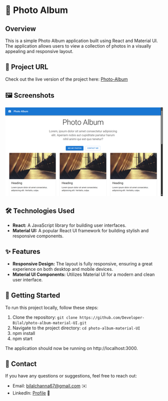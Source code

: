 # 📸 Photo Album

## Overview

This is a simple Photo Album application built using React and Material UI. The application allows users to view a collection of photos in a visually appealing and responsive layout.

## 🔗 Project URL

Check out the live version of the project here: [Photo-Album](https://photo-album-material-ui.netlify.app/)

## 🖼️ Screenshots

![Home Page](./project_screenshot/home.png)

## 🛠️ Technologies Used

- **React:** A JavaScript library for building user interfaces.
- **Material UI:** A popular React UI framework for building stylish and responsive components.

## ✨ Features

- **Responsive Design:** The layout is fully responsive, ensuring a great experience on both desktop and mobile devices.
- **Material UI Components:** Utilizes Material UI for a modern and clean user interface.

## 🚀 Getting Started

To run this project locally, follow these steps:

1. Clone the repository: `git clone https://github.com/Developer-Bilal/photo-album-material-UI.git`
2. Navigate to the project directory: `cd photo-album-material-UI`
3. npm install
4. npm start

The application should now be running on http://localhost:3000.

## 📧 Contact

If you have any questions or suggestions, feel free to reach out:

- Email: bilalchanna67@gmail.com ✉️
- LinkedIn: [Profile](https://www.linkedin.com/in/Engineer-Bilal-Channa) 💼
